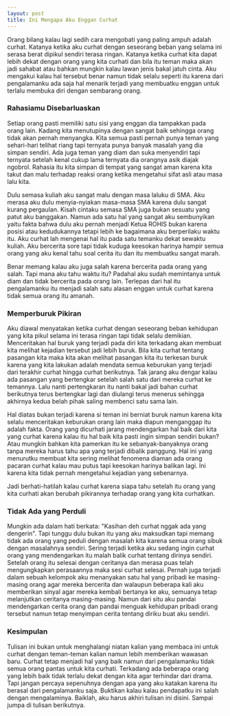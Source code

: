 ```yaml
---
layout: post
title: Ini Mengapa Aku Enggan Curhat
---
```

Orang bilang kalau lagi sedih cara mengobati yang paling ampuh adalah curhat. Katanya ketika aku curhat dengan seseorang beban yang selama ini serasa berat dipikul sendiri terasa ringan. Katanya ketika curhat kita dapat lebih dekat dengan orang yang kita curhati dan bila itu teman maka akan jadi sahabat atau bahkan mungkin kalau lawan jenis bakal jatuh cinta. Aku mengakui kalau hal tersebut benar namun tidak selalu seperti itu karena dari pengalamanku ada saja hal menarik terjadi yang membuatku enggan untuk terlalu membuka diri dengan sembarang orang.

### Rahasiamu Disebarluaskan

Setiap orang pasti memiliki satu sisi yang enggan dia tampakkan pada orang lain. Kadang kita menutupinya dengan sangat baik sehingga orang tidak akan pernah menyangka. Kita semua pasti pernah punya teman yang sehari-hari telihat riang tapi ternyata punya banyak masalah yang dia simpan sendiri. Ada juga teman yang diam dan suka menyendiri tapi ternyata setelah kenal cukup lama ternyata dia orangnya asik diajak ngobrol. Rahasia itu kita simpan di tempat yang sangat aman karena kita takut dan malu terhadap reaksi orang ketika mengetahui sifat asli atau masa lalu kita.

Dulu semasa kuliah aku sangat malu dengan masa laluku di SMA. Aku merasa aku dulu menyia-nyiakan masa-masa SMA karena dulu sangat kurang pergaulan. Kisah cintaku semasa SMA juga bukan sesuatu yang patut aku banggakan. Namun ada satu hal yang sangat aku sembunyikan yaitu fakta
bahwa dulu aku pernah menjadi Ketua ROHIS bukan karena posisi atau kedudukannya tetapi lebih ke bagaimana aku berperilaku waktu itu. Aku
curhat lah mengenai hal itu pada satu temanku dekat sewaktu kuliah. Aku bercerita sore tapi tidak kuduga keesokan harinya hampir semua
orang yang aku kenal tahu soal cerita itu dan itu membuatku sangat marah.

Benar memang kalau aku juga salah karena bercerita pada orang yang salah. Tapi mana aku tahu waktu itu? Padahal aku sudah memintanya untuk diam dan tidak bercerita pada orang lain. Terlepas dari hal itu pengalamanku itu menjadi salah satu alasan enggan untuk curhat karena tidak semua orang itu amanah.

### Memperburuk Pikiran

Aku diawal menyatakan ketika curhat dengan seseorang beban kehidupan yang kita pikul selama ini terasa ringan tapi tidak selalu demikian. Menceritakan hal buruk yang terjadi pada diri kita terkadang akan membuat kita melihat kejadian tersebut jadi lebih buruk. Bila kita curhat tentang pasangan kita maka kita akan melihat pasangan kita itu terkesan buruk karena yang kita lakukan adalah mendata semua keburukan yang terjadi dari terakhir curhat hingga curhat berikutnya. Tak jarang aku dengar kalau ada pasangan yang bertengkar setelah salah satu dari mereka curhat ke temannya. Lalu nanti pertengkaran itu nanti bakal jadi bahan curhat berikutnya terus bertengkar lagi dan diulangi terus menerus sehingga akhirnya kedua belah pihak saling membenci satu sama lain.

Hal diatas bukan terjadi karena si teman ini berniat buruk namun karena kita selalu menceritakan keburukan orang lain maka diapun menganggap itu adalah fakta. Orang yang dicurhati jarang mendengarkan hal baik dari kita yang curhat karena kalau itu hal baik kita pasti ingin simpan sendiri bukan? Atau mungkin bahkan kita pamerkan itu ke sebanyak-banyaknya orang tanpa mereka harus tahu apa yang terjadi dibalik panggung. Hal ini yang menurutku membuat kita sering melihat fenomena diaman ada orang pacaran curhat kalau mau putus tapi keesokan harinya balikan lagi. Ini karena kita tidak pernah mengetahui kejadian yang sebenarnya.

Jadi berhati-hatilah kalau curhat karena siapa tahu setelah itu orang yang kita curhati akan berubah pikirannya terhadap orang yang kita curhatkan.

### Tidak Ada yang Perduli

Mungkin ada dalam hati berkata: "Kasihan deh curhat nggak ada yang dengerin". Tapi tunggu dulu bukan itu yang aku maksudkan tapi memang tidak ada orang yang peduli dengan masalah kita karena semua orang sibuk dengan masalahnya sendiri. Sering terjadi ketika aku sedang ingin curhat orang yang mendengarkan itu malah balik curhat tentang dirinya sendiri. Setelah orang itu selesai dengan ceritanya dan merasa puas telah mengungkapkan perasaannya maka sesi curhat selesai. Pernah juga terjadi dalam sebuah kelompok aku menanyakan satu hal yang pribadi ke masing-masing orang agar mereka bercerita dan walaupun beberapa kali aku memberikan sinyal agar mereka kembali bertanya ke aku, semuanya tetap melanjutkan ceritanya masing-masing. Namun dari situ aku pandai mendengarkan cerita orang dan pandai menguak kehidupan pribadi orang tersebut namun tetap menyimpan cerita tentang diriku buat aku sendiri.

### Kesimpulan

Tulisan ini bukan untuk menghalangi niatan kalian yang membaca ini untuk curhat dengan teman-teman kalian namun lebih memberikan wawasan baru. Curhat tetap menjadi hal yang baik namun dari pengalamanku tidak semua orang pantas untuk kita curhati. Terkadang ada beberapa orang yang lebih baik tidak terlalu dekat dengan kita agar terhindar dari drama. Tapi jangan percaya sepenuhnya dengan apa yang aku katakan karena itu berasal dari pengalamanku saja. Buktikan kalau kalau pendapatku ini salah dengan mengalaminya. Baiklah, aku harus akhiri tulisan ini disini. Sampai jumpa di tulisan berikutnya.
